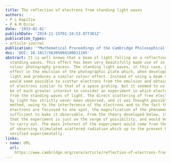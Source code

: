 ```yaml
---
title: The reflection of electrons from standing light waves
authors:
- P L Kapitza
- P A M Dirac
date: '1933-01-01'
publishDate: '2024-11-15T01:34:53.877381Z'
publication_types:
- article-journal
publication: '*Mathematical Proceedings of the Cambridge Philosophical Society*'
doi: 'DOI: 10.1017/S0305004100011105'
abstract: It is well known that a beam of light falling on a reflecting mirror forms
  standing waves. This effect has been very beautifully made use of in Lippmann's
  colour photography process. The standing light waves, in this case, produce a periodic
  effect in the emulsion of the photographic plate which, when developed, scatters
  light and produces a similar colour effect. Instead of using a beam of light, it
  would seem possible to scatter electrons from the emulsion and obtain a reflection
  of electrons similar to that of a space grating. But it seemed to us that it would
  be of much greater interest to consider an experiment in which electrons are reflected
  from the standing waves of light. The direct scattering of free electronic waves
  by light has strictly never been observed, and it was thought possible that by this
  method, owing to the interference of the electrons and to the fact that the scattered
  electrons are focussed to one spot, the magnification of the phenomenon would be
  sufficient to make it observable. From the theory developed below, it will be seen
  that the experiment is just on the verge of possibility, and would be very difficult
  to carry out. The main interest of the experiment would come from the possibility
  of observing stimulated scattered radiation which up to the present has never been
  verified experimentally.
links:
- name: URL
  url: 
    https://www.cambridge.org/core/article/reflection-of-electrons-from-standing-light-waves/482DA4D6EFA5C067CC6990F936EA3F04
---
```

